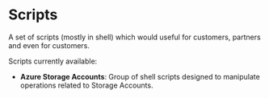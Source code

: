# Scripts

A set of scripts (mostly in shell) which would useful for customers, partners and even for customers.

Scripts currently available:

* **Azure Storage Accounts**: Group of shell scripts designed to manipulate operations related to Storage Accounts.
